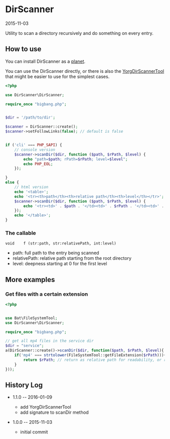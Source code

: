 DirScanner
==============
2015-11-03



Utility to scan a directory recursively and do something on every entry.




How to use
--------------

You can install DirScanner as a [planet](https://github.com/lingtalfi/Observer/blob/master/article/article.planetReference.eng.md).
 
 
You can use the DirScanner directly, or there is also the [YorgDirScannerTool](https://github.com/lingtalfi/DirScanner/blob/master/YorgDirScannerTool.md)
that might be easier to use for the simplest cases.
 



```php
<?php

use DirScanner\DirScanner;

require_once "bigbang.php";


$dir = '/path/to/dir';

$scanner = DirScanner::create();
$scanner->setFollowLinks(false); // default is false


if ('cli' === PHP_SAPI) {
    // console version
    $scanner->scanDir($dir, function ($path, $rPath, $level) {
        echo "path=$path; rPath=$rPath; level=$level";
        echo PHP_EOL;
    });

}
else {
    // html version
    echo '<table>';
    echo '<tr><th>path</th><th>relative path</th><th>level</th></tr>';
    $scanner->scanDir($dir, function ($path, $rPath, $level) {
        echo '<tr><td>' . $path . '</td><td>' . $rPath . '</td><td>' . $level . '</td></tr>';
    });
    echo '</table>';
}


```



### The callable

```
void    f (str:path, str:relativePath, int:level)
```

- path: full path to the entry being scanned
- relativePath: relative path starting from the root directory 
- level: deepness starting at 0 for the first level 



More examples
-------------------


### Get files with a certain extension 

```php
<?php


use Bat\FileSystemTool;
use DirScanner\DirScanner;

require_once "bigbang.php";

// get all mp4 files in the service dir
$dir = "service";
a(DirScanner::create()->scanDir($dir, function($path, $rPath, $level){
    if('mp4' === strtolower(FileSystemTool::getFileExtension($rPath))){
        return $rPath; // return as relative path for readability, or return the path if you prefer absolute path
    }
}));
```








History Log
------------------
    
- 1.1.0 -- 2016-01-09

    - add YorgDirScannerTool
    - add signature to scanDir method
    
- 1.0.0 -- 2015-11-03

    - initial commit
    
    